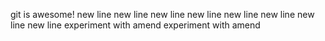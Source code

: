 git is awesome!
new line
new line
new line
new line
new line
new line
new line
new line
experiment with amend
experiment with amend
